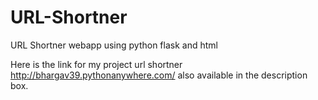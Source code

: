 # URL-Shortner

URL Shortner webapp using python flask and html

Here is the link for my project url shortner http://bhargav39.pythonanywhere.com/ also available in the description box.
